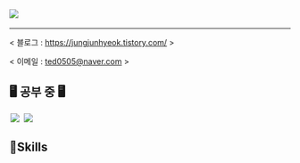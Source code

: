 ## <img src="https://img.shields.io/badge/ted0505@naver.com-EA4335?style=flat-square&logo=Gmail&logoColor=white"/>
---

< 블로그 : https://jungjunhyeok.tistory.com/ >

< 이메일 : ted0505@naver.com >

## 🖥️ 공부 중 🖥️
<img src = "https://img.shields.io/badge/-C++-black?style=flat&logo=c%2B%2B" style="height : auto; margin-left : 2px; margin-right : 2px;"/> <img src="https://img.shields.io/badge/unreal%20engine%20-%23313131.svg?&style=flat&logo=unreal%20engine&logoColor=white" style="height : auto; margin-left : 2px; margin-right : 2px;"/>


## 💪Skills
